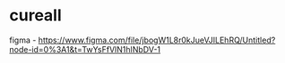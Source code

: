 # cureall

figma -  https://www.figma.com/file/jbogW1L8r0kJueVJILEhRQ/Untitled?node-id=0%3A1&t=TwYsFfVlN1hINbDV-1
